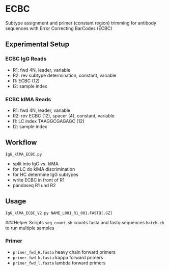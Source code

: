 # ECBC
Subtype assignment and primer (constant region) trimming for antibody sequences with Error Correcting BarCodes (ECBC)

## Experimental Setup
### ECBC IgG Reads
- R1: fwd 4N, leader, variable
- R2: rev subtype determination, constant, variable
- I1: ECBC (12)
- I2: sample index

### ECBC klMA Reads
- R1: fwd 4N, leader, variable
- R2: rev ECBC (12), spacer (4), constant, variable
- I1: LC index TAAGGCGAGAGC (12)
- I2: sample index

## Workflow

`IgG_klMA_ECBC.py`
- split into IgG vs. klMA
- for LC do klMA discrimination
- for HC determine IgG subtypes
- write ECBC in front of R1
- pandaseq R1 und R2

## Usage
`IgG_klMA_ECBC_V2.py NAME_L001_R1_001.FASTQ[.GZ]`

###Helper Scripts
`seq_count.sh` counts fasta and fastq sequences
`batch.ch` to run multiple samples

### Primer
- `primer_fwd_H.fasta` heavy chain forward primers
- `primer_fwd_k.fasta` kappa forward primers
- `primer_fwd_l.fasta` lambda forward primers